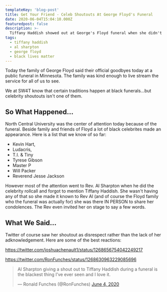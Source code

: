 ```yaml
---
templateKey: 'blog-post'
title: Get Your Friend - Celeb Shoutouts At George Floyd's Funeral
date: 2020-06-04T15:04:10.000Z
featuredpost: false
description: >-
  Tiffany Haddish showed out at George's Floyd funeral when she didn't get a shoutout as a celebrity attendee
tags:
  - tiffany haddish
  - al sharpton
  - george floyd
  - black lives matter
---
```


Today the family of George Floyd said their official goodbyes today at a public funeral in Minnesota.  The family was kind enough to live stream the service for all of us to see.

We at SW4T know that certain traditions happen at black funerals...but celebrity shoutouts isn't one of them.

## So What Happened...

 North Central University was the center of attention today because of the funeral. Beside family and friends of Floyd a lot of black celebrites made an appearance. Here is a list that we know of so far: 
 - Kevin Hart,
 - Ludacris, 
 - T.I. & Tiny
 - Tyrese Gibson
 - Master P 
 - Will Packer
 - Reverend Jesse Jackson

 However most of the attention went to Rev. Al Sharpton when he did the celebrity rollcall and forgot to mention Tiffany Haddish.  She wasn't having any of that so she made it known to Rev Al (and of course the Floyd family who the funeral was actually for) she was there IN PERSON to share her condolences. The Rev even invited her on stage to say a few words.

## What We Said...

Twitter of course saw her shoutout as disrespect rather than the lack of her adknowledgement. Here are some of the best reactions:

https://twitter.com/joshuachenault1/status/1268656754042249217

https://twitter.com/RonFunches/status/1268630963229085696

<blockquote class="twitter-tweet"><p lang="en" dir="ltr">Al Sharpton giving a shout out to Tiffany Haddish during a funeral is the blackest thing I’ve ever seen and I love it.</p>&mdash; Ronald Funches (@RonFunches) <a href="https://twitter.com/RonFunches/status/1268630963229085696?ref_src=twsrc%5Etfw">June 4, 2020</a></blockquote> <script async src="https://platform.twitter.com/widgets.js" charset="utf-8"></script>

